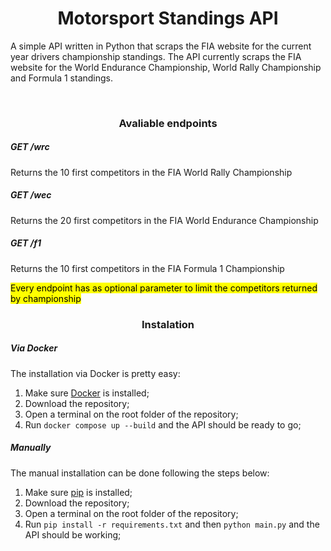 <h1 align=center>Motorsport Standings API</h1>

<p> A simple API written in Python that scraps the FIA website for the current year drivers championship standings. The API currently scraps the FIA website for the World Endurance Championship, World Rally Championship and Formula 1 standings.</p>

<br>

<h3 align=center>Avaliable endpoints</h3>
<h5>GET /wrc</h5>
<p>Returns the 10 first competitors in the FIA World Rally Championship</p>
<h5>GET /wec</h5>
<p>Returns the 20 first competitors in the FIA World Endurance Championship</p>
<h5>GET /f1</h5>
<p>Returns the 10 first competitors in the FIA Formula 1 Championship</p>

<mark>Every endpoint has as optional parameter to limit the competitors returned by championship</mark>

<h3 align=center>Instalation</h3>

<h5>Via Docker</h5>
<p>The installation via Docker is pretty easy:</p>
<ol>
<li>Make sure <a href="https://www.docker.com/">Docker</a> is installed;</li>
<li>Download the repository;</li>
<li>Open a terminal on the root folder of the repository;</li>
<li>Run <code>docker compose up --build</code> and the API should be ready to go;</li>
</ol>
<h5>Manually</h5>
<p>The manual installation can be done following the steps below:</p>
<ol>
<li>Make sure <a href="https://pip.pypa.io/en/stable/getting-started/">pip</a> is installed;</li>
<li>Download the repository;</li>
<li>Open a terminal on the root folder of the repository;</li>
<li>Run <code>pip install -r requirements.txt</code> and then <code>python main.py</code> and the API should be working;</li>
</ol>